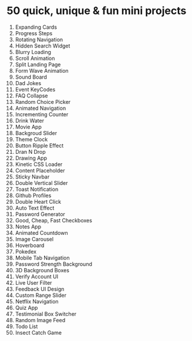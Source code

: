 # 50 quick, unique & fun mini projects

1. Expanding Cards
2. Progress Steps
3. Rotating Navigation
4. Hidden Search Widget
5. Blurry Loading
6. Scroll Animation
7. Split Landing Page
8. Form Wave Animation
9. Sound Board
10. Dad Jokes
11. Event KeyCodes
12. FAQ Collapse
13. Random Choice Picker
14. Animated Navigation
15. Incrementing Counter
16. Drink Water
17. Movie App
18. Backgroud Slider
19. Theme Clock
20. Button Ripple Effect
21. Dran N Drop
22. Drawing App
23. Kinetic CSS Loader
24. Content Placeholder
25. Sticky Navbar
26. Double Vertical Slider
27. Toast Notification
28. Github Profiles
29. Double Heart Click
30. Auto Text Effect
31. Password Generator
32. Good, Cheap, Fast Checkboxes
33. Notes App
34. Animated Countdown
35. Image Carousel
36. Hoverboard
37. Pokedex
38. Mobile Tab Navigation
39. Password Strength Background
40. 3D Background Boxes
41. Verify Account UI
42. Live User Filter
43. Feedback UI Design
44. Custom Range Slider
45. Netflix Navigation
46. Quiz App
47. Testimonial Box Switcher
48. Random Image Feed
49. Todo List
50. Insect Catch Game